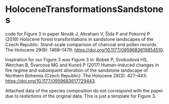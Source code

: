 # HoloceneTransformationsSandstones
code for Figure 3 in paper Novák J, Abraham V, Šída P and Pokorný P (2019) Holocene forest transformations in sandstone landscapes of the Czech Republic: Stand-scale comparison of charcoal and pollen records. The Holocene 29(9): 1468–1479: https://doi.org/10.1177/0959683619854510.

Inspiration for our Figure 3 was Figure 3 in: Bobek P, Svobodová HS, Werchan B, Švarcová MG and Kuneš P (2017) Human-induced changes in fire regime and subsequent alteration of the sandstone landscape of Northern Bohemia (Czech Republic): The Holocene 28(3): 427–443: https://doi.org/10.1177/0959683617729443.

Attached data of the species composition do not correspond with the paper due to restictions of the original data. This is just a template for Figure 3.


 
